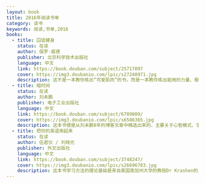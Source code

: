 ```yaml
---
layout: book
title: 2016年阅读书单
category: 读书
keywords: 阅读,书单,2016
books:
  - title: 囚徒健身
    status: 在读
    author: 保罗·威德
    publisher: 北京科学技术出版社
    language: 中文
    link: https://book.douban.com/subject/25717097   
    cover: https://img3.doubanio.com/lpic/s27248971.jpg
    description: 这不是一本教你练出“可爱肌肉”的书，而是一本教你练出能用的力量、极限的力量、生存的力量的书。
  - title: 暗时间
    status: 在读
    author: 刘未鹏
    publisher: 电子工业出版社
    language: 中文
    link: https://book.douban.com/subject/6709809/
    cover: https://img3.doubanio.com/lpic/s6586365.jpg
    description: 这本书便是从刘未鹏8年的博客文章中精选出来的，主要关于心智模式、学习方法和时间利用，《暗时间》的书名便来自于此。
  - title: 把你的英语用起来
    status: 在读
    author: 伍君仪 / 刘晓光 
    publisher: 外文出版社
    language: 中文
    link: https://book.douban.com/subject/3748247/
    cover: https://img3.doubanio.com/lpic/s26696783.jpg
    description: 这本书学习方法的理论基础是来自美国南加州大学的教授Dr Krashen的二语习得理论。
---
```

